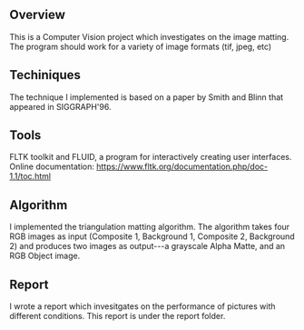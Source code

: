 ## Overview

This is a Computer Vision project which investigates on the image matting. The program should work for a variety of image formats (tif, jpeg, etc)

## Techiniques
The technique I implemented is based on a paper by Smith and Blinn that appeared in SIGGRAPH'96.

## Tools
FLTK toolkit and FLUID, a program for interactively creating user interfaces.
Online documentation: https://www.fltk.org/documentation.php/doc-1.1/toc.html

## Algorithm
I implemented the triangulation matting algorithm.
The algorithm takes four RGB images as input (Composite 1, Background 1, Composite 2, Background 2) and produces two images as output---a grayscale Alpha Matte, and an RGB Object image.

## Report
I wrote a report which invesitgates on the performance of pictures with different conditions.
This report is under the report folder.
